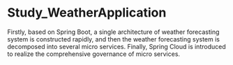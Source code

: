# Study_WeatherApplication
Firstly, based on Spring Boot, a single architecture of weather forecasting system is constructed rapidly, and then the weather forecasting system is decomposed into several micro services. Finally, Spring Cloud is introduced to realize the comprehensive governance of micro services.
